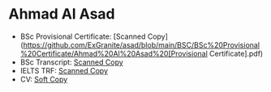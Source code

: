 # Ahmad Al Asad

- BSc Provisional Certificate: [Scanned Copy](https://github.com/ExGranite/asad/blob/main/BSC/BSc%20Provisional%20Certificate/Ahmad%20Al%20Asad%20[Provisional Certificate].pdf)
- BSc Transcript: [Scanned Copy](https://github.com/ExGranite/asad/blob/main/BSC/BSc%20Transcript/Ahmad%20Al%20Asad%20[Transcript].pdf)
- IELTS TRF: [Scanned Copy](https://github.com/ExGranite/asad/blob/main/IELTS%20TRF/IELTS%20TRF.pdf)
- CV: [Soft Copy](https://github.com/ExGranite/asad/blob/main/CV/No%20Photo/Ahmad%20Al%20Asad%20CV.pdf)